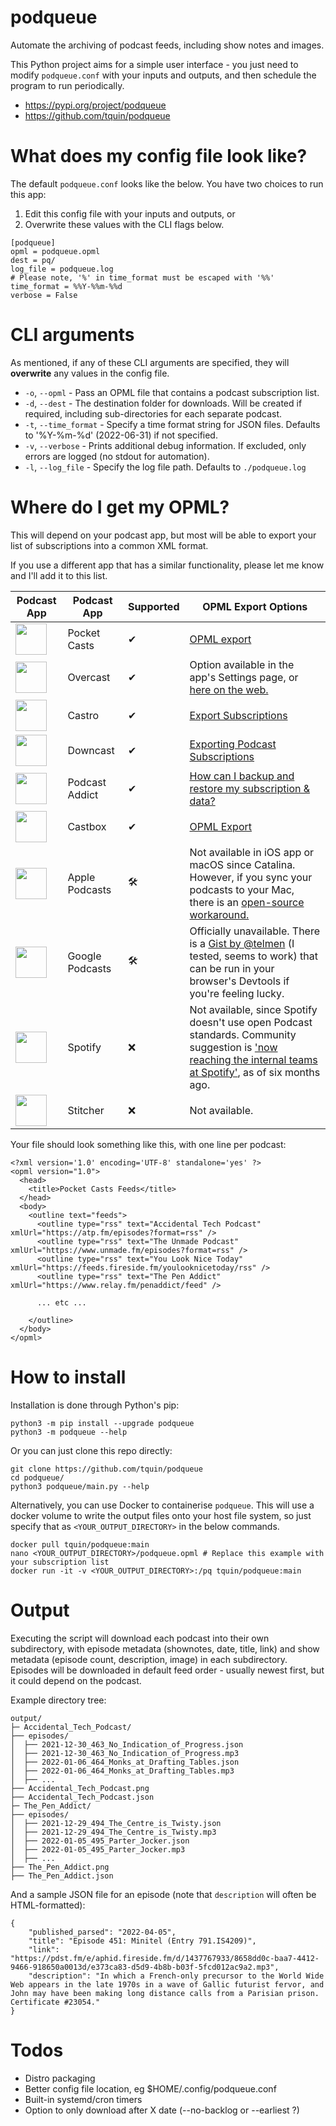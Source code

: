 # podqueue

Automate the archiving of podcast feeds, including show notes and images.

This Python project aims for a simple user interface - you just need to modify `podqueue.conf` with your inputs and outputs, and then schedule the program to run periodically.

* https://pypi.org/project/podqueue
* https://github.com/tquin/podqueue

# What does my config file look like?

The default `podqueue.conf` looks like the below. You have two choices to run this app:

1) Edit this config file with your inputs and outputs, or
2) Overwrite these values with the CLI flags below.

```
[podqueue]
opml = podqueue.opml
dest = pq/
log_file = podqueue.log
# Please note, '%' in time_format must be escaped with '%%'
time_format = %%Y-%%m-%%d
verbose = False
```

# CLI arguments

As mentioned, if any of these CLI arguments are specified, they will **overwrite** any values in the config file.

* `-o`, `--opml` - Pass an OPML file that contains a podcast subscription list.
* `-d`, `--dest` - The destination folder for downloads. Will be created if required, including sub-directories for each separate podcast.
* `-t`, `--time_format` - Specify a time format string for JSON files. Defaults to '%Y-%m-%d' (2022-06-31) if not specified.
* `-v`, `--verbose` - Prints additional debug information. If excluded, only errors are logged (no stdout for automation).
* `-l`, `--log_file` - Specify the log file path. Defaults to `./podqueue.log`

# Where do I get my OPML?

This will depend on your podcast app, but most will be able to export your list of subscriptions into a common XML format.

If you use a different app that has a similar functionality, please let me know and I'll add it to this list.

|Podcast App|Podcast App|Supported|OPML Export Options|
|---|---|---|---|
|<img src="https://www.pocketcasts.com/assets/images/roundel.svg" width=50 height=50>|Pocket Casts|✔|[OPML export](https://support.pocketcasts.com/article/exporting-an-opml/)|
|<img src="https://upload.wikimedia.org/wikipedia/en/thumb/d/d9/Overcast_%28podcast_app%29_logo.svg/1280px-Overcast_%28podcast_app%29_logo.svg.png" width=50 height=50>|Overcast|✔|Option available in the app's Settings page, or [here on the web.](https://overcast.fm/account/export_opml)|
|<img src="https://castro.fm/assets/images/Bitmap.svg" width=50 height=50>|Castro|✔|[Export Subscriptions](https://castro.fm/support/export-subscriptions)|
|<img src="https://downcast.fm/images/downcast-site-logo.svg" width=50 height=50>|Downcast|✔|[Exporting Podcast Subscriptions](https://support.downcast.fm/article/vYyHP2SOOc-exporting-podcast-subscriptions)|
|<img src="https://www.podcastaddict.com/res/images/logo.svg" width=50 height=50>|Podcast Addict|✔|[How can I backup and restore my subscription & data?](https://podcastaddict.com/faq/20)|
|<img src="https://play-lh.googleusercontent.com/kG4QJCsky97lbfX83zV2qQKUVuFQj07Ot9EJJvHt1meM5WjUXl3T96KRIPlSf-tHAfI=s180" width=50 height=50>|Castbox|✔|[OPML Export](https://helpcenter.castbox.fm/portal/en/kb/articles/settings-on-the-personal-tab-android#OPML_Export)| 
|<img src="https://www.apple.com/v/apple-podcasts/b/images/overview/hero_icon__c135x5gz14mu_large.png" width=50 height=50>|Apple Podcasts|🛠|Not available in iOS app or macOS since Catalina. However, if you sync your podcasts to your Mac, there is an [open-source workaround.](https://liujiacai.net/podcasts-opml-exporter/)|
|<img src="https://upload.wikimedia.org/wikipedia/commons/thumb/2/25/Google_Podcasts_icon.svg/400px-Google_Podcasts_icon.svg.png" width=50 height=50>|Google Podcasts|🛠|Officially unavailable. There is a [Gist by @telmen](https://gist.github.com/telmen/4d67cba98ba7181424a681c1cbfc5f34) (I tested, seems to work) that can be run in your browser's Devtools if you're feeling lucky.|
|<img src="https://upload.wikimedia.org/wikipedia/commons/thumb/1/19/Spotify_logo_without_text.svg/1280px-Spotify_logo_without_text.svg.png" width=50 height=50>|Spotify|❌|Not available, since Spotify doesn't use open Podcast standards. Community suggestion is ['now reaching the internal teams at Spotify'](https://community.spotify.com/t5/Live-Ideas/Podcasts-Import-for-Podcasts-OPML/idi-p/4423445), as of six months ago.|
|<img src="https://play-lh.googleusercontent.com/2wd59_1csnF1lIt6wG5DdBiDUFEeov1jIW9ax0scfwvDk_OUsK7-6LZ86I8MAsVCuhM=s180" width=50 height=50>|Stitcher|❌|Not available.|


Your file should look something like this, with one line per podcast:

```
<?xml version='1.0' encoding='UTF-8' standalone='yes' ?>
<opml version="1.0">
  <head>
    <title>Pocket Casts Feeds</title>
  </head>
  <body>
    <outline text="feeds">
      <outline type="rss" text="Accidental Tech Podcast" xmlUrl="https://atp.fm/episodes?format=rss" />
      <outline type="rss" text="The Unmade Podcast" xmlUrl="https://www.unmade.fm/episodes?format=rss" />
      <outline type="rss" text="You Look Nice Today" xmlUrl="https://feeds.fireside.fm/youlooknicetoday/rss" />
      <outline type="rss" text="The Pen Addict" xmlUrl="https://www.relay.fm/penaddict/feed" />

      ... etc ...

    </outline>
  </body>
</opml>
```

# How to install

Installation is done through Python's pip:

```
python3 -m pip install --upgrade podqueue
python3 -m podqueue --help
```

Or you can just clone this repo directly:
```
git clone https://github.com/tquin/podqueue
cd podqueue/
python3 podqueue/main.py --help
```

Alternatively, you can use Docker to containerise `podqueue`. This will use a docker volume to write the output files onto your host file system, so just specify that as `<YOUR_OUTPUT_DIRECTORY>` in the below commands.

```
docker pull tquin/podqueue:main
nano <YOUR_OUTPUT_DIRECTORY>/podqueue.opml # Replace this example with your subscription list
docker run -it -v <YOUR_OUTPUT_DIRECTORY>:/pq tquin/podqueue:main
```

# Output

Executing the script will download each podcast into their own subdirectory, with episode metadata (shownotes, date, title, link) and show metadata (episode count, description, image) in each subdirectory. Episodes will be downloaded in default feed order - usually newest first, but it could depend on the podcast.

Example directory tree:
```
output/
├─ Accidental_Tech_Podcast/
├── episodes/
│  ├── 2021-12-30_463_No_Indication_of_Progress.json
│  ├── 2021-12-30_463_No_Indication_of_Progress.mp3
│  ├── 2022-01-06_464_Monks_at_Drafting_Tables.json
│  ├── 2022-01-06_464_Monks_at_Drafting_Tables.mp3
│  ├── ...
├── Accidental_Tech_Podcast.png
├── Accidental_Tech_Podcast.json
├─ The_Pen_Addict/
├── episodes/
│  ├── 2021-12-29_494_The_Centre_is_Twisty.json
│  ├── 2021-12-29_494_The_Centre_is_Twisty.mp3
│  ├── 2022-01-05_495_Parter_Jocker.json
│  ├── 2022-01-05_495_Parter_Jocker.mp3
│  ├── ...
├── The_Pen_Addict.png
├── The_Pen_Addict.json

```

And a sample JSON file for an episode (note that `description` will often be HTML-formatted):
```
{
    "published_parsed": "2022-04-05",
    "title": "Episode 451: Minitel (Entry 791.IS4209)",
    "link": "https://pdst.fm/e/aphid.fireside.fm/d/1437767933/8658dd0c-baa7-4412-9466-918650a0013d/e373ca83-d5d9-4b8b-b03f-5fcd012ac9a2.mp3",
    "description": "In which a French-only precursor to the World Wide Web appears in the late 1970s in a wave of Gallic futurist fervor, and John may have been making long distance calls from a Parisian prison. Certificate #23054."
}
```

# Todos

* Distro packaging
* Better config file location, eg $HOME/.config/podqueue.conf
* Built-in systemd/cron timers
* Option to only download after X date (--no-backlog or --earliest ?)
